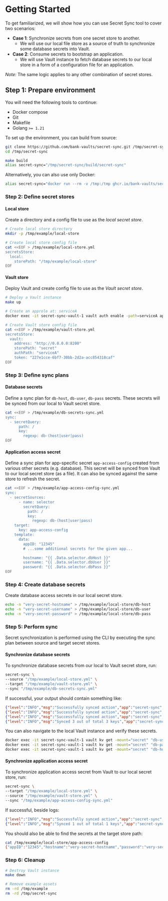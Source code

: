 # Getting Started

To get familiarized, we will show how you can use Secret Sync tool to cover two scenarios:

- **Case 1**: Synchronize secrets from one secret store to another.
  - We will use our local file store as a source of truth to synchronize some database secrets into Vault.
- **Case 2**: Consume secrets to bootstrap an application.
  - We will use Vault instance to fetch database secrets to our local store in a form of a configuration file for an application.

*Note:* The same logic applies to any other combination of secret stores.

## Step 1: Prepare environment

You will need the following tools to continue:

- Docker compose
- Git
- Makefile
- Golang `>= 1.21`

To set up the environment, you can build from source:

```bash
git clone https://github.com/bank-vaults/secret-sync.git /tmp/secret-sync
cd /tmp/secret-sync

make build
alias secret-sync="/tmp/secret-sync/build/secret-sync"
```

Alternatively, you can also use only Docker:

```bash
alias secret-sync="docker run --rm -v /tmp:/tmp ghcr.io/bank-vaults/secret-sync:latest secret-sync"
```

### Step 2: Define secret stores

#### Local store

Create a directory and a config file to use as the *local secret store*.

```bash
# Create local store directory
mkdir -p /tmp/example/local-store

# Create local store config file
cat <<EOF > /tmp/example/local-store.yml
secretsStore:
  local:
    storePath: "/tmp/example/local-store"
EOF
```

#### Vault store

Deploy Vault and create config file to use as the *Vault secret store*.

```bash
# Deploy a Vault instance
make up

# Create an approle at: serviceA
docker exec -it secret-sync-vault-1 vault auth enable -path=serviceA approle

# Create Vault store config file
cat <<EOF > /tmp/example/vault-store.yml
secretsStore:
  vault:
    address: "http://0.0.0.0:8200"
    storePath: "secret"
    authPath: "serviceA"
    token: "227e1cce-6bf7-30bb-2d2a-acc854318caf"
EOF
```

### Step 3: Define sync plans

#### Database secrets

Define a sync plan for `db-host`, `db-user`, `db-pass` secrets. These secrets will be synced from our local to Vault secret store.

```bash
cat <<EOF > /tmp/example/db-secrets-sync.yml
sync:
  - secretQuery:
      path: /
      key:
        regexp: db-(host|user|pass)
EOF
```

#### Application access secret

Define a sync plan for app-specific secret `app-access-config` created from various other secrets (e.g. database). This secret will be synced from Vault to our local secret store (as a file). It can also be synced against the same store to refresh the secret.

```bash
cat <<EOF > /tmp/example/app-access-config-sync.yml
sync:
  - secretSources:
      - name: selector
        secretQuery:
          path: /
          key:
            regexp: db-(host|user|pass)
    target:
      key: app-access-config
    template:
      data:
        appID: "12345"
        # ...some additional secrets for the given app...

        hostname: "{{ .Data.selector.dbHost }}"
        username: "{{ .Data.selector.dbUser }}"
        password: "{{ .Data.selector.dbPass }}"
EOF
```

### Step 4: Create database secrets

Create database access secrets in our local secret store.

```bash
echo -n "very-secret-hostname" > /tmp/example/local-store/db-host
echo -n "very-secret-username" > /tmp/example/local-store/db-user
echo -n "very-secret-password" > /tmp/example/local-store/db-pass
```

### Step 5: Perform sync

Secret synchronization is performed using the CLI by executing the sync plan between source and target secret stores.

#### Synchronize database secrets

To synchronize database secrets from our local to Vault secret store, run:

```bash
secret-sync \
--source "/tmp/example/local-store.yml" \
--target "/tmp/example/vault-store.yml" \
--sync "/tmp/example/db-secrets-sync.yml"
```

If successful, your output should contain something like:

```json
{"level":"INFO","msg":"Successfully synced action","app":"secret-sync","id":0,"key":"/db-pass"}
{"level":"INFO","msg":"Successfully synced action","app":"secret-sync","id":0,"key":"/db-host"}
{"level":"INFO","msg":"Successfully synced action","app":"secret-sync","id":0,"key":"/db-user"}
{"level":"INFO","msg":"Synced 3 out of total 3 keys","app":"secret-sync"}
```

You can also navigate to the local Vault instance and verify these secrets.

```bash
docker exec -it secret-sync-vault-1 vault kv get -mount="secret" "db-user"
docker exec -it secret-sync-vault-1 vault kv get -mount="secret" "db-pass"
docker exec -it secret-sync-vault-1 vault kv get -mount="secret" "db-host"
```

#### Synchronize application access secret

To synchronize application access secret from Vault to our local secret store, run:

```bash
secret-sync \
--target "/tmp/example/local-store.yml" \
--source "/tmp/example/vault-store.yml" \
--sync "/tmp/example/app-access-config-sync.yml"
```

If successful, beside logs:

```json
{"level":"INFO","msg":"Successfully synced action","app":"secret-sync","id":0,"key":"app-access-config"}
{"level":"INFO","msg":"Synced 1 out of total 1 keys","app":"secret-sync"}
```

You should also be able to find the secrets at the target store path:

```bash
cat /tmp/example/local-store/app-access-config
{"appID":"12345","hostname":"very-secret-hostname","password":"very-secret-password","username":"very-secret-username"}
```

### Step 6: Cleanup

```bash
# Destroy Vault instance
make down

# Remove example assets
rm -rd /tmp/example
rm -rd /tmp/secret-sync
```
